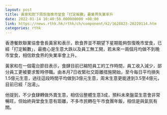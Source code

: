 ```yaml
---
layout: post
title: 黃家和對下周恢復晚市堂食「打定輸數」憂業界失業率升
date: 2022-01-14 10:40:58.000000000 +08:00
link: https://news.rthk.hk/rthk/ch/component/k2/1628823-20220114.htm
categories: rthk
---
```


香港餐飲聯業協會會長黃家和表示，飲食界並不期望下星期能夠恢復晚市堂食，已經「打定輸數」，最擔心是生意大跌以及員工無工開，若未來一兩個月均做不到晚市堂食，相信飲食界的失業率會上升。

黃家和在一個電台節目表示，食肆目前已縮短員工的工作時間，員工收入減少，部分員工更被要求暫時停職。由本月7日收緊社交距離措施開始，至今每日平均損失1.5億元生意，過往這段時間平均做到3億元生意，周末生意更能達到3.5至4億元，目前已經「泡湯」。

他提到，不少食肆轉做外賣生意，相信佔整體生意3成，預料未來盤菜生意會非常暢旺，但始終與堂食生意有距離，不多市民轉在午市食團年飯，相信是與氣氛有關。
